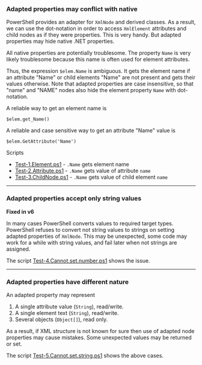 
### Adapted properties may conflict with native

PowerShell provides an adapter for `XmlNode` and derived classes. As a result,
we can use the dot-notation in order to access `XmlElement` attributes and
child nodes as if they were properties. This is very handy. But adapted
properties may hide native .NET properties.

All native properties are potentially troublesome. The property `Name` is very
likely troublesome because this name is often used for element attributes.

Thus, the expression `$elem.Name` is ambiguous. It gets the element name if an
attribute "Name" or child elements "Name" are not present and gets their values
otherwise. Note that adapted properties are case insensitive, so that "name"
and "NAME" nodes also hide the element property `Name` with dot-notation.

A reliable way to get an element name is

    $elem.get_Name()

A reliable and case sensitive way to get an attribute "Name" value is

    $elem.GetAttribute('Name')

Scripts

- [Test-1.Element.ps1](Test-1.Element.ps1) - `.Name` gets element name
- [Test-2.Attribute.ps1](Test-2.Attribute.ps1) - `.Name` gets value of attribute `name`
- [Test-3.ChildNode.ps1](Test-3.ChildNode.ps1) - `.Name` gets value of child element `name`

***
### Adapted properties accept only string values

**Fixed in v6**

In many cases PowerShell converts values to required target types. PowerShell
refuses to convert not string values to strings on setting adapted properties
of `XmlNode`. This may be unexpected, some code may work for a while with
string values, and fail later when not strings are assigned.

The script [Test-4.Cannot.set.number.ps1](Test-4.Cannot.set.number.ps1) shows the issue.

***
### Adapted properties have different nature

An adapted property may represent

1. A single attribute value (`String`), read/write.
1. A single element text (`String`), read/write.
1. Several objects (`Object[]`), read only.

As a result, if XML structure is not known for sure then use of adapted node
properties may cause mistakes. Some unexpected values may be returned or set.

The script [Test-5.Cannot.set.string.ps1](Test-5.Cannot.set.string.ps1) shows the above cases.
